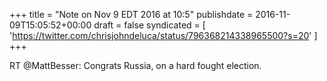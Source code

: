 +++
title = "Note on Nov 9 EDT 2016 at 10:5"
publishdate = 2016-11-09T15:05:52+00:00
draft = false
syndicated = [ 'https://twitter.com/chrisjohndeluca/status/796368214338965500?s=20' ]
+++

RT @MattBesser: Congrats Russia, on a hard fought election.
